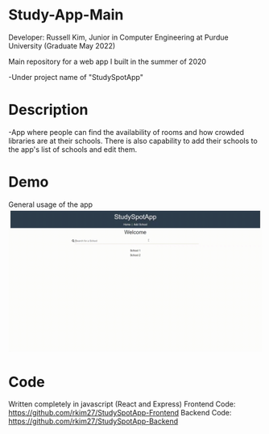 # Study-App-Main
Developer: Russell Kim, Junior in Computer Engineering at Purdue University (Graduate May 2022)

Main repository for a web app I built in the summer of 2020

-Under project name of "StudySpotApp"

# Description
-App where people can find the availability of rooms and how crowded libraries are at their schools. There is also capability to add their schools to the app's list of schools and edit them.

# Demo
General usage of the app
![](main.gif)

# Code
Written completely in javascript (React and Express)
Frontend Code: https://github.com/rkim27/StudySpotApp-Frontend
Backend Code: https://github.com/rkim27/StudySpotApp-Backend



